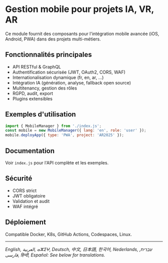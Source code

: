 # Gestion mobile pour projets IA, VR, AR

Ce module fournit des composants pour l'intégration mobile avancée (iOS, Android, PWA) dans des projets multi-métiers.

## Fonctionnalités principales
- API RESTful & GraphQL
- Authentification sécurisée (JWT, OAuth2, CORS, WAF)
- Internationalisation dynamique (fr, en, ar, ...)
- Intégration IA (génération, analyse, fallback open source)
- Multitenancy, gestion des rôles
- RGPD, audit, export
- Plugins extensibles

## Exemples d'utilisation
```js
import { MobileManager } from './index.js';
const mobile = new MobileManager({ lang: 'en', role: 'user' });
mobile.deployApp({ type: 'PWA', project: 'AR2025' });
```

## Documentation
Voir `index.js` pour l'API complète et les exemples.

## Sécurité
- CORS strict
- JWT obligatoire
- Validation et audit
- WAF intégré

## Déploiement
Compatible Docker, K8s, GitHub Actions, Codespaces, Linux.

---
*English, العربية, ⴰⵣⵉⵖ, Deutsch, 中文, 日本語, 한국어, Nederlands, עִבְרִית, فارسی, हिन्दी, Español: See below for translations.*
